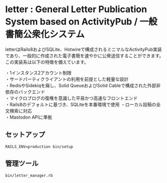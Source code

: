 # letter : General Letter Publication System based on ActivityPub / 一般書簡公衆化システム

letterはRails8およびSQLite、Hotwireで構成されるミニマルなActivityPub実装であり、一般的に作成された電子書簡を速やかに公衆送信することができます。この実装系は以下の特徴を備えています。

・1インスタンス2アカウント制限  
・サードパーティクライアントの利用を前提とした軽量な設計  
・RedisやSidekiqを廃し、Solid QueueおよびSolid Cableで構成された外部非依存のバックエンド  
・マイクロブログの復権を意識した平易かつ高速なフロントエンド  
・Rails8のデフォルトに基づき、SQLiteを本番環境で使用
・ローカル投稿の全文検索に対応  
・Mastodon APIに準拠

## セットアップ

```
RAILS_ENV=production bin/setup
```

## 管理ツール

```
bin/letter_manager.rb
```

